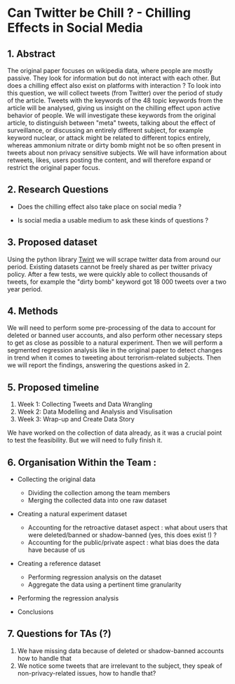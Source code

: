 # Can Twitter be Chill ? - Chilling Effects in Social Media 


## 1. Abstract
The original paper focuses on wikipedia data, where people are mostly passive. They look for information but do not interact with each other. But does a chilling effect also exist on platforms with interaction ? To look into this question, we will collect tweets (from Twitter) over the period of study of the article. Tweets with the keywords of the 48 topic keywords from the article will be analysed, giving us insight on the chilling effect upon active behavior of people. We will investigate these keywords from the original article, to distinguish between "meta" tweets, talking about the effect of surveillance, or discussing an entirely different subject, for example keyword nuclear, or attack might be related to different topics entirely, whereas ammonium nitrate or dirty bomb might not be so often present in tweets about non privacy sensitive subjects. We will have information about retweets, likes, users posting the content, and will therefore expand or restrict the original paper focus. 

## 2. Research Questions

- Does the chilling effect also take place on social media ?

- Is social media a usable medium to ask these kinds of questions ?

## 3. Proposed dataset
Using the python library [Twint](https://github.com/twintproject/twint) we will scrape twitter data from around our period. Existing datasets cannot be freely shared as per twitter privacy policy.
After a few tests, we were quickly able to collect thousands of tweets, for example the "dirty bomb" keyword got 18 000 tweets over a two year period.


## 4. Methods
We will need to perform some pre-processing of the data to account for deleted or banned user accounts, and also perform other necessary steps to get as close as possible to a natural experiment.
Then we will perform a segmented regression analysis like in the original paper to detect changes in trend when it comes to tweeting about terrorism-related subjects.
Then we will report the findings, answering the questions asked in 2.


## 5. Proposed timeline

1. Week 1: Collecting Tweets and Data Wrangling
2. Week 2: Data Modelling and Analysis and Visulisation
3. Week 3: Wrap-up and Create Data Story

We have worked on the collection of data already, as it was a crucial point to test the feasibility. But we will need to fully finish it.

## 6. Organisation Within the Team :
* Collecting the original data
  * Dividing the collection among the team members
  * Merging the collected data into one raw dataset

* Creating a natural experiment dataset
  * Accounting for the retroactive dataset aspect : what about users that were deleted/banned or shadow-banned (yes, this does exist !) ?
  * Accounting for the public/private aspect : what bias does the data have because of us
* Creating a reference dataset
  * Performing regression analysis on the dataset
  * Aggregate the data using a pertinent time granularity
* Performing the regression analysis
* Conclusions



## 7. Questions for TAs (?)
1. We have missing data because of deleted or shadow-banned accounts how to handle that
2. We notice some tweets that are irrelevant to the subject, they speak of non-privacy-related issues, how to handle that?
